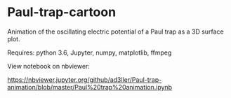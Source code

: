 # Paul-trap-cartoon
Animation of the oscillating electric potential of a Paul trap as a 3D surface plot.

Requires: python 3.6, Jupyter, numpy, matplotlib, ffmpeg

View notebook on nbviewer:

https://nbviewer.jupyter.org/github/ad3ller/Paul-trap-animation/blob/master/Paul%20trap%20animation.ipynb

